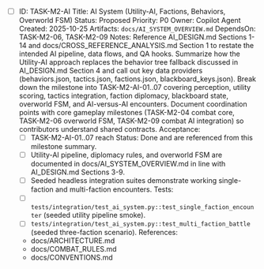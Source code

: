 - [ ] ID: TASK-M2-AI
  Title: AI System (Utility-AI, Factions, Behaviors, Overworld FSM)
  Status: Proposed
  Priority: P0
  Owner: Copilot Agent
  Created: 2025-10-25
  Artifacts: `docs/AI_SYSTEM_OVERVIEW.md`
  DependsOn: TASK-M2-06, TASK-M2-09
  Notes:
  Reference AI_DESIGN.md Sections 1-14 and docs/CROSS_REFERENCE_ANALYSIS.md Section 1 to restate the intended AI pipeline, data flows, and QA hooks.
  Summarize how the Utility-AI approach replaces the behavior tree fallback discussed in AI_DESIGN.md Section 4 and call out key data providers (behaviors.json, tactics.json, factions.json, blackboard_keys.json).
  Break down the milestone into TASK-M2-AI-01..07 covering perception, utility scoring, tactics integration, faction diplomacy, blackboard state, overworld FSM, and AI-versus-AI encounters.
  Document coordination points with core gameplay milestones (TASK-M2-04 combat core, TASK-M2-06 overworld FSM, TASK-M2-09 combat AI integration) so contributors understand shared contracts.
  Acceptance:
  - [ ] TASK-M2-AI-01..07 reach Status: Done and are referenced from this milestone summary.
  - [ ] Utility-AI pipeline, diplomacy rules, and overworld FSM are documented in docs/AI_SYSTEM_OVERVIEW.md in line with AI_DESIGN.md Sections 3-9.
  - [ ] Seeded headless integration suites demonstrate working single-faction and multi-faction encounters.
  Tests:
  - [ ] `tests/integration/test_ai_system.py::test_single_faction_encounter` (seeded utility pipeline smoke).
  - [ ] `tests/integration/test_ai_system.py::test_multi_faction_battle` (seeded three-faction scenario).
  References:
  - docs/ARCHITECTURE.md
  - docs/COMBAT_RULES.md
  - docs/CONVENTIONS.md

